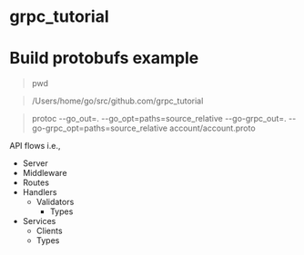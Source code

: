 # grpc_tutorial

# Build protobufs example
> pwd

> /Users/home/go/src/github.com/grpc_tutorial

> protoc --go_out=. --go_opt=paths=source_relative --go-grpc_out=. --go-grpc_opt=paths=source_relative account/account.proto


API flows i.e.,

* Server
* Middleware
* Routes
* Handlers
  * Validators
    * Types
* Services
  * Clients
  * Types

